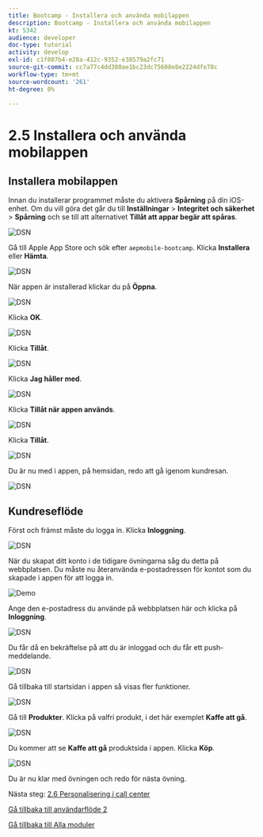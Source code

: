 ```yaml
---
title: Bootcamp - Installera och använda mobilappen
description: Bootcamp - Installera och använda mobilappen
kt: 5342
audience: developer
doc-type: tutorial
activity: develop
exl-id: c1f007b4-e28a-412c-9352-e38579a2fc71
source-git-commit: cc7a77c4dd380ae1bc23dc75608e8e2224dfe78c
workflow-type: tm+mt
source-wordcount: '261'
ht-degree: 0%

---
```


# 2.5 Installera och använda mobilappen


## Installera mobilappen

Innan du installerar programmet måste du aktivera **Spårning** på din iOS-enhet. Om du vill göra det går du till **Inställningar** > **Integritet och säkerhet** > **Spårning** och se till att alternativet **Tillåt att appar begär att spåras**.

![DSN](./../uc3/images/app4.png)

Gå till Apple App Store och sök efter `aepmobile-bootcamp`. Klicka **Installera** eller **Hämta**.

![DSN](./../uc3/images/app1.png)

När appen är installerad klickar du på **Öppna**.

![DSN](./../uc3/images/app2.png)

Klicka **OK**.

![DSN](./../uc3/images/app9.png)

Klicka **Tillåt**.

![DSN](./../uc3/images/app3.png)

Klicka **Jag håller med**.

![DSN](./../uc3/images/app7.png)

Klicka **Tillåt när appen används**.

![DSN](./../uc3/images/app8.png)

Klicka **Tillåt**.

![DSN](./../uc3/images/app5.png)

Du är nu med i appen, på hemsidan, redo att gå igenom kundresan.

![DSN](./../uc3/images/app12.png)

## Kundreseflöde

Först och främst måste du logga in. Klicka **Inloggning**.

![DSN](./../uc3/images/app13.png)

När du skapat ditt konto i de tidigare övningarna såg du detta på webbplatsen. Du måste nu återanvända e-postadressen för kontot som du skapade i appen för att logga in.

![Demo](./../uc3/images/pv1.png)

Ange den e-postadress du använde på webbplatsen här och klicka på **Inloggning**.

![DSN](./../uc3/images/app14.png)

Du får då en bekräftelse på att du är inloggad och du får ett push-meddelande.

![DSN](./../uc3/images/app15.png)

Gå tillbaka till startsidan i appen så visas fler funktioner.

![DSN](./../uc3/images/app17.png)

Gå till **Produkter**. Klicka på valfri produkt, i det här exemplet **Kaffe att gå**.

![DSN](./images/app19.png)

Du kommer att se **Kaffe att gå** produktsida i appen. Klicka **Köp**.

![DSN](./images/app20.png)

Du är nu klar med övningen och redo för nästa övning.

Nästa steg: [2.6 Personalisering i call center](./ex6.md)

[Gå tillbaka till användarflöde 2](./uc2.md)

[Gå tillbaka till Alla moduler](../../overview.md)
